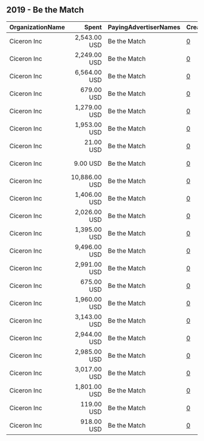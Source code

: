 ## 2019 - Be the Match 
|OrganizationName|Spent|PayingAdvertiserNames|CreativeUrls|Impressions|Genders|AgeBrackets|CountryCodes|BillingAddresses|CandidateBallotInformation|
|:---|---:|:---|:---|---:|:---|:---|:---|:---|:---|
|Ciceron Inc|2,543.00 USD|Be the Match|[0](https://www.snap.com/political-ads/asset/04b5f69818c36d06cf06b25099108cd78aeeaf2fd5437dbbc1b07668bd55f90c?mediaType=mp4)|1,479,012||18-39|united states|"126 N. 3rd Street,Minneapolis,55401,US"||
|Ciceron Inc|2,249.00 USD|Be the Match|[0](https://www.snap.com/political-ads/asset/c4a8ad571ad4843c9e1a5e625f4bc24de62d2be45bc1a7b4facee2d5d7c84d62?mediaType=mp4)|1,840,799||18-39|united states|"126 N. 3rd Street,Minneapolis,55401,US"||
|Ciceron Inc|6,564.00 USD|Be the Match|[0](https://www.snap.com/political-ads/asset/04b5f69818c36d06cf06b25099108cd78aeeaf2fd5437dbbc1b07668bd55f90c?mediaType=mp4)|4,409,691||18-39|united states|"126 N. 3rd Street,Minneapolis,55401,US"||
|Ciceron Inc|679.00 USD|Be the Match|[0](https://www.snap.com/political-ads/asset/f2c63c99c7ceb83bc192d3bd492fab8a40d5d65dfcef388dca7c64ca0003e355?mediaType=mp4)|936,713||18-39|united states|"126 N. 3rd Street,Minneapolis,55401,US"||
|Ciceron Inc|1,279.00 USD|Be the Match|[0](https://www.snap.com/political-ads/asset/f2c63c99c7ceb83bc192d3bd492fab8a40d5d65dfcef388dca7c64ca0003e355?mediaType=mp4)|1,248,876||18-39|united states|"126 N. 3rd Street,Minneapolis,55401,US"||
|Ciceron Inc|1,953.00 USD|Be the Match|[0](https://www.snap.com/political-ads/asset/3b7dd66009f05badaa4c729bd7f7e65c1db5fa0874f6e27773aeb2120d4ebdfa?mediaType=mp4)|1,721,325||18-39|united states|"126 N. 3rd Street,Minneapolis,55401,US"||
|Ciceron Inc|21.00 USD|Be the Match|[0](https://www.snap.com/political-ads/asset/5f92f0bc7447c50c2c22178b5a9d8d7ff3d79a70f8c216f00b23f1ae7a558ec5?mediaType=mp4)|27,661||18-39|united states|"126 N. 3rd Street,Minneapolis,55401,US"||
|Ciceron Inc|9.00 USD|Be the Match|[0](https://www.snap.com/political-ads/asset/6a110b25d9609cc03bcc06a77258fdd9222d0bec341cd2857981016c5c281f97?mediaType=mp4)|9,498||18-39|united states|"126 N. 3rd Street,Minneapolis,55401,US"||
|Ciceron Inc|10,886.00 USD|Be the Match|[0](https://www.snap.com/political-ads/asset/6fcf8e70b0690c182e8b3fcad40f512578f75c1df3708fe59f248505520a3ef3?mediaType=mp4)|5,513,574||18-39|united states|"126 N. 3rd Street,Minneapolis,55401,US"||
|Ciceron Inc|1,406.00 USD|Be the Match|[0](https://www.snap.com/political-ads/asset/6fcf8e70b0690c182e8b3fcad40f512578f75c1df3708fe59f248505520a3ef3?mediaType=mp4)|1,391,585||18-39|united states|"126 N. 3rd Street,Minneapolis,55401,US"||
|Ciceron Inc|2,026.00 USD|Be the Match|[0](https://www.snap.com/political-ads/asset/04b5f69818c36d06cf06b25099108cd78aeeaf2fd5437dbbc1b07668bd55f90c?mediaType=mp4)|742,582||18-39|united states|"126 N. 3rd Street,Minneapolis,55401,US"||
|Ciceron Inc|1,395.00 USD|Be the Match|[0](https://www.snap.com/political-ads/asset/3b7dd66009f05badaa4c729bd7f7e65c1db5fa0874f6e27773aeb2120d4ebdfa?mediaType=mp4)|1,526,249||18-39|united states|"126 N. 3rd Street,Minneapolis,55401,US"||
|Ciceron Inc|9,496.00 USD|Be the Match|[0](https://www.snap.com/political-ads/asset/6fcf8e70b0690c182e8b3fcad40f512578f75c1df3708fe59f248505520a3ef3?mediaType=mp4)|4,669,672||18-39|united states|"126 N. 3rd Street,Minneapolis,55401,US"||
|Ciceron Inc|2,991.00 USD|Be the Match|[0](https://www.snap.com/political-ads/asset/6fcf8e70b0690c182e8b3fcad40f512578f75c1df3708fe59f248505520a3ef3?mediaType=mp4)|1,228,401||18-39|united states|"126 N. 3rd Street,Minneapolis,55401,US"||
|Ciceron Inc|675.00 USD|Be the Match|[0](https://www.snap.com/political-ads/asset/eb7e65076face568883cd5bfa272c45926256907e29394f1e55714307ab5e12d?mediaType=mp4)|184,054||18-39|united states|"126 N. 3rd Street,Minneapolis,55401,US"||
|Ciceron Inc|1,960.00 USD|Be the Match|[0](https://www.snap.com/political-ads/asset/c4a8ad571ad4843c9e1a5e625f4bc24de62d2be45bc1a7b4facee2d5d7c84d62?mediaType=mp4)|1,974,489||18-39|united states|"126 N. 3rd Street,Minneapolis,55401,US"||
|Ciceron Inc|3,143.00 USD|Be the Match|[0](https://www.snap.com/political-ads/asset/3b7dd66009f05badaa4c729bd7f7e65c1db5fa0874f6e27773aeb2120d4ebdfa?mediaType=mp4)|1,487,770||18-39|united states|"126 N. 3rd Street,Minneapolis,55401,US"||
|Ciceron Inc|2,944.00 USD|Be the Match|[0](https://www.snap.com/political-ads/asset/f2c63c99c7ceb83bc192d3bd492fab8a40d5d65dfcef388dca7c64ca0003e355?mediaType=mp4)|1,635,037||18-39|united states|"126 N. 3rd Street,Minneapolis,55401,US"||
|Ciceron Inc|2,985.00 USD|Be the Match|[0](https://www.snap.com/political-ads/asset/c4a8ad571ad4843c9e1a5e625f4bc24de62d2be45bc1a7b4facee2d5d7c84d62?mediaType=mp4)|1,281,236||18-39|united states|"126 N. 3rd Street,Minneapolis,55401,US"||
|Ciceron Inc|3,017.00 USD|Be the Match|[0](https://www.snap.com/political-ads/asset/6fcf8e70b0690c182e8b3fcad40f512578f75c1df3708fe59f248505520a3ef3?mediaType=mp4)|1,392,733||18-39|united states|"126 N. 3rd Street,Minneapolis,55401,US"||
|Ciceron Inc|1,801.00 USD|Be the Match|[0](https://www.snap.com/political-ads/asset/3b7dd66009f05badaa4c729bd7f7e65c1db5fa0874f6e27773aeb2120d4ebdfa?mediaType=mp4)|1,840,772||18-39|united states|"126 N. 3rd Street,Minneapolis,55401,US"||
|Ciceron Inc|119.00 USD|Be the Match|[0](https://www.snap.com/political-ads/asset/eb7e65076face568883cd5bfa272c45926256907e29394f1e55714307ab5e12d?mediaType=mp4)|33,644||18-39|united states|"126 N. 3rd Street,Minneapolis,55401,US"||
|Ciceron Inc|918.00 USD|Be the Match|[0](https://www.snap.com/political-ads/asset/6fcf8e70b0690c182e8b3fcad40f512578f75c1df3708fe59f248505520a3ef3?mediaType=mp4)|1,138,106||18-39|united states|"126 N. 3rd Street,Minneapolis,55401,US"||
